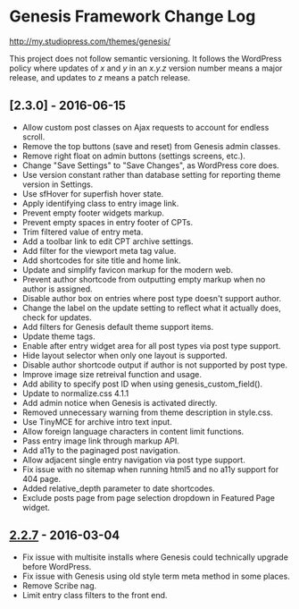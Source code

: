 # Genesis Framework Change Log

http://my.studiopress.com/themes/genesis/

This project does not follow semantic versioning. It follows the WordPress policy where updates of _x_ and _y_ in an _x.y.z_ version number means a major release, and updates to _z_ means a patch release.

## [2.3.0] - 2016-06-15

* Allow custom post classes on Ajax requests to account for endless scroll.
* Remove the top buttons (save and reset) from Genesis admin classes.
* Remove right float on admin buttons (settings screens, etc.).
* Change "Save Settings" to "Save Changes", as WordPress core does.
* Use version constant rather than database setting for reporting theme version in Settings.
* Use sfHover for superfish hover state.
* Apply identifying class to entry image link.
* Prevent empty footer widgets markup.
* Prevent empty spaces in entry footer of CPTs.
* Trim filtered value of entry meta.
* Add a toolbar link to edit CPT archive settings.
* Add filter for the viewport meta tag value.
* Add shortcodes for site title and home link.
* Update and simplify favicon markup for the modern web.
* Prevent author shortcode from outputting empty markup when no author is assigned.
* Disable author box on entries where post type doesn't support author.
* Change the label on the update setting to reflect what it actually does, check for updates.
* Add filters for Genesis default theme support items.
* Update theme tags.
* Enable after entry widget area for all post types via post type support.
* Hide layout selector when only one layout is supported.
* Disable author shortcode output if author is not supported by post type.
* Improve image size retreival function and usage.
* Add ability to specify post ID when using genesis_custom_field().
* Update to normalize.css 4.1.1
* Add admin notice when Genesis is activated directly.
* Removed unnecessary warning from theme description in style.css.
* Use TinyMCE for archive intro text input.
* Allow foreign language characters in content limit functions.
* Pass entry image link through markup API.
* Add a11y to the paginaged post navigation.
* Allow adjacent single entry navigation via post type support.
* Fix issue with no sitemap when running html5 and no a11y support for 404 page.
* Added relative_depth parameter to date shortcodes.
* Exclude posts page from page selection dropdown in Featured Page widget.


## [2.2.7] - 2016-03-04

* Fix issue with multisite installs where Genesis could technically upgrade before WordPress.
* Fix issue with Genesis using old style term meta method in some places.
* Remove Scribe nag.
* Limit entry class filters to the front end.

[Unreleased]: https://github.com/copyblogger/genesis/compare/2.2.7...HEAD
[2.2.7]: https://github.com/copyblogger/genesis/compare/2.2.6...2.2.7
